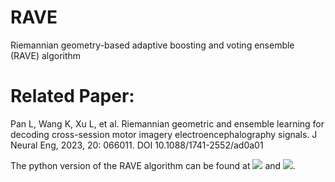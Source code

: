 # RAVE
Riemannian geometry-based adaptive boosting and voting ensemble (RAVE) algorithm

# Related Paper:
Pan L, Wang K, Xu L, et al. Riemannian geometric and ensemble learning for decoding cross-session motor imagery electroencephalography signals. J Neural Eng, 2023, 20: 066011. DOI 10.1088/1741-2552/ad0a01

The python version of the RAVE algorithm can be found at [<img src="https://img.shields.io/badge/GitHub-NeuroDeckit-b31b1b"></img>](https://github.com/PLC-TJU/NeuroDeckit) and [<img src="https://img.shields.io/badge/GitHub-RSFDA-b31b1b"></img>](https://github.com/PLC-TJU/RSFDA).
